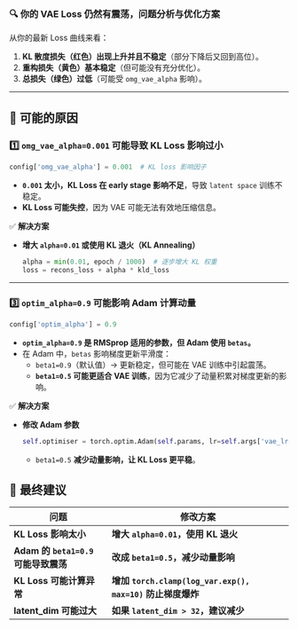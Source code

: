 ### **🔍 你的 VAE Loss 仍然有震荡，问题分析与优化方案**
从你的最新 Loss 曲线来看：
1. **KL 散度损失（红色）出现上升并且不稳定**（部分下降后又回到高位）。
2. **重构损失（黄色）基本稳定**（但可能没有充分优化）。
3. **总损失（绿色）过低**（可能受 `omg_vae_alpha` 影响）。



---

## **🔎 可能的原因**
### **1️⃣ `omg_vae_alpha=0.001` 可能导致 KL Loss 影响过小**
```python
config['omg_vae_alpha'] = 0.001  # KL loss 影响因子
```
- **`0.001` 太小，KL Loss 在 early stage 影响不足**，导致 `latent space` 训练不稳定。
- **KL Loss 可能失控**，因为 VAE 可能无法有效地压缩信息。

✅ **解决方案**
- **增大 `alpha=0.01` 或使用 KL 退火（KL Annealing）**
  ```python
  alpha = min(0.01, epoch / 1000)  # 逐步增大 KL 权重
  loss = recons_loss + alpha * kld_loss
  ```

---

### **3️⃣ `optim_alpha=0.9` 可能影响 Adam 计算动量**
```python
config['optim_alpha'] = 0.9
```
- **`optim_alpha=0.9` 是 RMSprop 适用的参数，但 Adam 使用 `betas`。**
- 在 Adam 中，`betas` 影响梯度更新平滑度：
  - `beta1=0.9`（默认值）→ 更新稳定，但可能在 VAE 训练中引起震荡。
  - **`beta1=0.5` 可能更适合 VAE 训练**，因为它减少了动量积累对梯度更新的影响。

✅ **解决方案**
- **修改 Adam 参数**
  ```python
  self.optimiser = torch.optim.Adam(self.params, lr=self.args['vae_lr'], betas=(0.5, 0.999), eps=self.args['optim_eps'])
  ```
  - `beta1=0.5` **减少动量影响，让 KL Loss 更平稳**。

## **🚀 最终建议**
| **问题**                           | **修改方案**                                           |
| -------------------------------- | -------------------------------------------------- |
| **KL Loss 影响太小**                 | **增大 `alpha=0.01`，使用 KL 退火**                       |
| **Adam 的 `beta1=0.9` 可能导致震荡**    | **改成 `beta1=0.5`，减少动量影响**                          |
| **KL Loss 可能计算异常**               | **增加 `torch.clamp(log_var.exp(), max=10)` 防止梯度爆炸** |
| **latent_dim 可能过大**              | **如果 `latent_dim > 32`，建议减少**                      |
